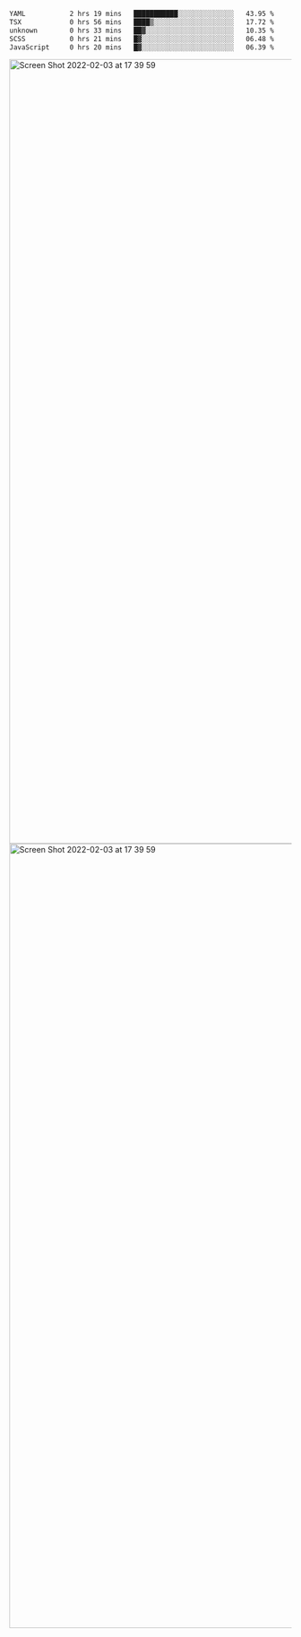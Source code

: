 <!--START_SECTION:waka-->

```txt
YAML           2 hrs 19 mins   ███████████░░░░░░░░░░░░░░   43.95 %
TSX            0 hrs 56 mins   ████▒░░░░░░░░░░░░░░░░░░░░   17.72 %
unknown        0 hrs 33 mins   ██▓░░░░░░░░░░░░░░░░░░░░░░   10.35 %
SCSS           0 hrs 21 mins   █▓░░░░░░░░░░░░░░░░░░░░░░░   06.48 %
JavaScript     0 hrs 20 mins   █▓░░░░░░░░░░░░░░░░░░░░░░░   06.39 %
```

<!--END_SECTION:waka-->

<img width="1400" alt="Screen Shot 2022-02-03 at 17 39 59" src="https://user-images.githubusercontent.com/45716542/152387304-f2b60485-53a6-4f4b-a818-5cefb1b0c0ae.png">
<img width="1400" alt="Screen Shot 2022-02-03 at 17 39 59" src="https://user-images.githubusercontent.com/45716542/152387273-ea5cdf21-2a45-44da-8bef-00c1763b1d42.png">
